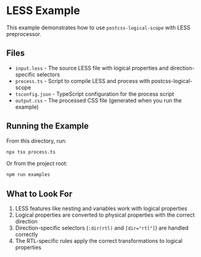 # LESS Example

This example demonstrates how to use `postcss-logical-scope` with LESS preprocessor.

## Files

- `input.less` - The source LESS file with logical properties and direction-specific selectors
- `process.ts` - Script to compile LESS and process with postcss-logical-scope
- `tsconfig.json` - TypeScript configuration for the process script
- `output.css` - The processed CSS file (generated when you run the example)

## Running the Example

From this directory, run:

```bash
npx tsx process.ts
```

Or from the project root:

```bash
npm run examples
```

## What to Look For

1. LESS features like nesting and variables work with logical properties
2. Logical properties are converted to physical properties with the correct direction
3. Direction-specific selectors (`:dir(rtl)` and `[dir="rtl"]`) are handled correctly
4. The RTL-specific rules apply the correct transformations to logical properties
